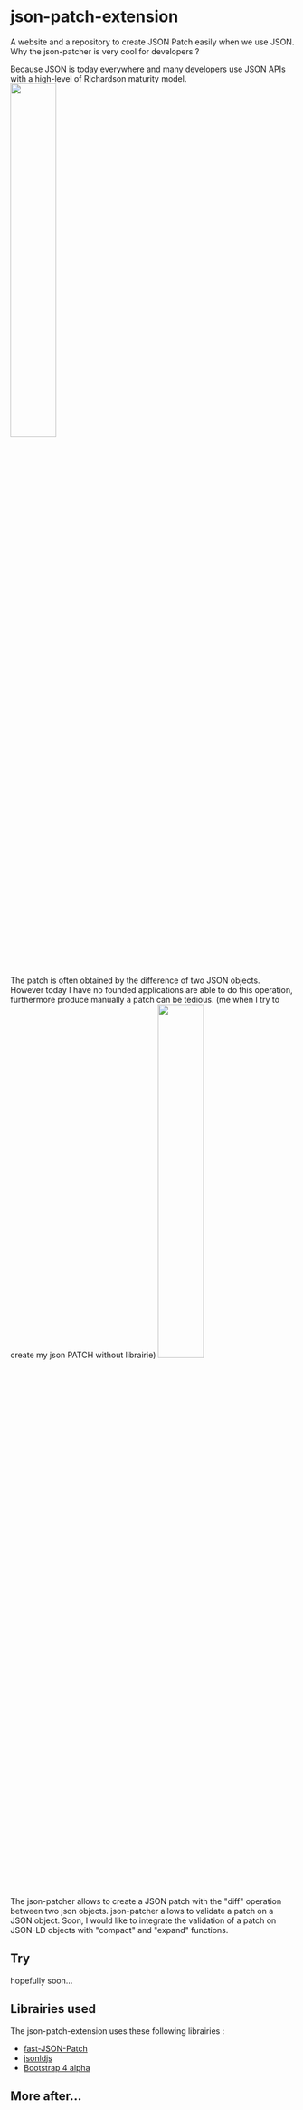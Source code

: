# json-patch-extension

A website and a repository to create JSON Patch easily when we use JSON.  
Why the json-patcher is very cool for developers ?  

Because JSON is today everywhere and many developers use JSON APIs with a high-level of Richardson maturity model. 
<img src="http://s2.quickmeme.com/img/c4/c4083d836ddff66aadf770fddf6c865feb6c9c6db293f2ade3da3a0e5f2cf675.jpg" width="40%">

The patch is often obtained by the difference of two JSON objects. However today I have no founded applications are able to do this operation, furthermore produce manually a patch can be tedious. (me when I try to create my json PATCH without librairie)
<img src="http://ljdchost.com/XPQKnEJ.gif" width="40%">

The json-patcher allows to create a JSON patch with the "diff" operation between two json objects. json-patcher allows to validate a patch on a JSON object. 
Soon, I would like to integrate the validation of a patch on JSON-LD objects with "compact" and "expand" functions.

## Try 


hopefully soon...

## Librairies used

The json-patch-extension uses these following librairies : 
* [fast-JSON-Patch](https://github.com/Starcounter-Jack/JSON-Patch)
* [jsonldjs](https://github.com/digitalbazaar/jsonld.js)
* [Bootstrap 4 alpha](https://v4-alpha.getbootstrap.com)

## More after...

